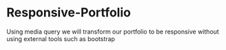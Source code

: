 # Responsive-Portfolio
Using media query we will transform our portfolio to be responsive without using external tools such as bootstrap
